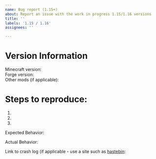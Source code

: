 ```yaml
---
name: Bug report (1.15+)
about: Report an issue with the work in progress 1.15/1.16 versions
title: ''
labels: '1.15 / 1.16'
assignees: ''

---
```

# Version Information
Minecraft version:  
Forge version:  
Other mods (if applicable):  

# Steps to reproduce:
1. 
2. 
3. 

Expected Behavior:

Actual Behavior:

Link to crash log (if applicable - use a site such as [hastebin](https://hastebin.com/):
